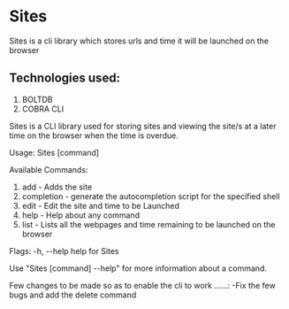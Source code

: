 # Sites
Sites is a cli library which stores urls and time it will be launched on the browser
## Technologies used:
1. BOLTDB
2. COBRA CLI

 
  
  Sites is a CLI library used for storing sites and viewing the site/s at a later time on the browser
  when the time is overdue.

Usage:
  Sites [command]

Available Commands:
  1. add    -     Adds the site
  2. completion - generate the autocompletion script for the specified shell
  3. edit  -      Edit the site and time to be Launched
  4. help  -      Help about any command
  5. list   -     Lists all the webpages and time remaining to be launched on the browser

Flags:
  -h, --help   help for Sites

Use "Sites [command] --help" for more information about a command.

Few changes to be made so as to enable the cli to work ......:
-Fix the few bugs and add the delete command
